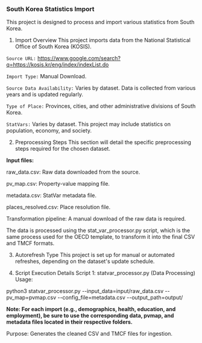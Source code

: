 ### South Korea Statistics Import
This project is designed to process and import various statistics from South Korea.

1. Import Overview
This project imports data from the National Statistical Office of South Korea (KOSIS).

`Source URL:` https://www.google.com/search?q=https://kosis.kr/eng/index/indexList.do

`Import Type:` Manual Download.

`Source Data Availability:` Varies by dataset. Data is collected from various years and is updated regularly.

`Type of Place:` Provinces, cities, and other administrative divisions of South Korea.

`StatVars:` Varies by dataset. This project may include statistics on population, economy, and society.

2. Preprocessing Steps
This section will detail the specific preprocessing steps required for the chosen dataset.

**Input files:**

raw_data.csv: Raw data downloaded from the source.

pv_map.csv: Property-value mapping file.

metadata.csv: StatVar metadata file.

places_resolved.csv: Place resolution file.

Transformation pipeline:
A manual download of the raw data is required.

The data is processed using the stat_var_processor.py script, which is the same process used for the OECD template, to transform it into the final CSV and TMCF formats.

3. Autorefresh Type
This project is set up for manual or automated refreshes, depending on the dataset's update schedule.

4. Script Execution Details
Script 1: statvar_processor.py (Data Processing)
Usage:

python3 statvar_processor.py --input_data=input/raw_data.csv --pv_map=pvmap.csv --config_file=metadata.csv --output_path=output/

**Note: For each import (e.g., demographics, health, education, and employment), be sure to use the corresponding data, pvmap, and metadata files located in their respective folders.**

Purpose: Generates the cleaned CSV and TMCF files for ingestion.
